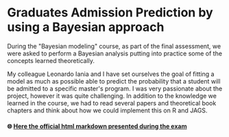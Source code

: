 # Graduates Admission Prediction by using a Bayesian approach
During the "Bayesian modeling" course, as part of the final assessment, we were asked to perform a Bayesian analysis putting into practice some of the concepts learned theoretically.

My colleague Leonardo Iania and I have set ourselves the goal of fitting a model as much as possible able to predict the probability that a student will be admitted to a specific master's program. I was very passionate about the project, however it was quite challenging. In addition to the knowledge we learned in the course, we had to read several papers and theoretical book chapters and think about how we could implement this on R  and JAGS.

#### :globe_with_meridians: [Here the official html markdown presented during the exam](https://graduatesadmissionprediction.000webhostapp.com/)

